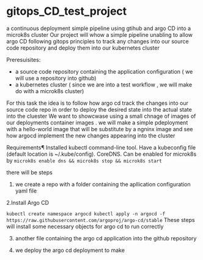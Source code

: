 # gitops_CD_test_project
a continuous deployment simple pipeline using gtihub and argo CD into a microk8s cluster
Our project will whow a simple pipeline unabling to allow argo CD following gitops principles to track any changes into our source code repository and deploy them into our kubernetes cluster

Preresuisites:
- a source code repository containing the application configuration ( we will use a repository into github)
- a kubernetes cluster ( since we are into a test workflow , we will make do with a microk8s cluster)

For this task the idea is to follow how argo cd track the changes into our source code repo in order to deploy the desired state into the actual state into the cluester
We want to showcwase using a small chnage of images of our deployments container images . we will make a simple pdeployment with a hello-world image that will be substitute by a ngninx image and see how argocd implement the new changes 
appearing into the cluster 

Requirements¶
Installed kubectl command-line tool.
Have a kubeconfig file (default location is ~/.kube/config).
CoreDNS. Can be enabled for microk8s by `microk8s enable dns && microk8s stop && microk8s start`

there will be steps

1. we create a repo with a folder containing the apllication configuration yaml file

2.Install Argo CD

`kubectl create namespace argocd
kubectl apply -n argocd -f https://raw.githubusercontent.com/argoproj/argo-cd/stable`
These steps will install some necessary objects for argo cd to run correctly

3. another file containing the argo cd application into the github repository
   
5. we deploy the argo cd deployment to make 
